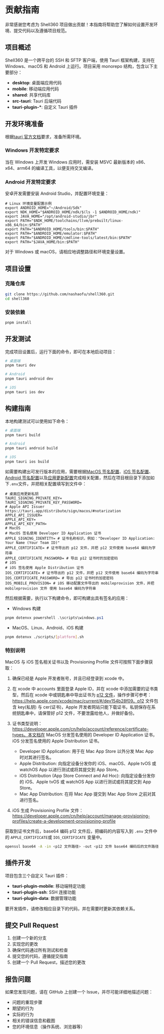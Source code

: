 # 贡献指南

非常感谢您考虑为 Shell360 项目做出贡献！本指南将帮助您了解如何设置开发环境、提交代码以及遵循项目规范。

## 项目概述

Shell360 是一个跨平台的 SSH 和 SFTP 客户端，使用 Tauri 框架构建，支持在 Windows、macOS 和 Android 上运行。项目采用 monorepo 结构，包含以下主要部分：

- **desktop**: 桌面端应用代码
- **mobile**: 移动端应用代码
- **shared**: 共享代码库
- **src-tauri**: Tauri 后端代码
- **tauri-plugin-\***: 自定义 Tauri 插件

## 开发环境准备

根据[tauri 官方文档](https://tauri.app/start/prerequisites/)要求，准备所需环境。

### Windows 开发特定要求

当在 Windows 上开发 Windows 应用时，需安装 MSVC 最新版本的 x86、x64、arm64 的编译工具，以便支持交叉编译。

### Android 开发特定要求

安卓开发需要安装 Android Studio，并配置环境变量：

```shell
# Linux 环境变量配置示例
export ANDROID_HOME="~/Android/Sdk"
export NDK_HOME="$ANDROID_HOME/ndk/$(ls -1 $ANDROID_HOME/ndk)"
export JAVA_HOME="/opt/android-studio/jbr"
export PATH="$NDK_HOME/toolchains/llvm/prebuilt/linux-x86_64/bin:$PATH"
export PATH="$ANDROID_HOME/tools/bin:$PATH"
export PATH="$ANDROID_HOME/emulator:$PATH"
export PATH="$ANDROID_HOME/cmdline-tools/latest/bin:$PATH"
export PATH="$JAVA_HOME/bin:$PATH"
```

对于 Windows 或 macOS，请相应地调整路径和环境变量设置。

## 项目设置

### 克隆仓库

```bash
git clone https://github.com/nashaofu/shell360.git
cd shell360
```

### 安装依赖

```bash
pnpm install
```

## 开发测试

完成项目设置后，运行下面的命令，即可在本地启动项目：

```bash
# 桌面端
pnpm tauri dev

# Android
pnpm tauri android dev

# iOS
pnpm tauri ios dev
```

## 构建指南

本地构建测试可以使用如下命令：

```bash
# 桌面端
pnpm tauri build

# Android
pnpm tauri android build

# iOS
pnpm tauri ios build
```

如需要构建出可发行版本的应用，需要根据[MacOS 签名配置](https://tauri.app/distribute/sign/macos/)、[iOS 签名配置](https://tauri.app/distribute/sign/ios/)、[Android 签名配置](https://tauri.app/distribute/sign/android/)以及[应用更新配置](https://tauri.app/plugin/updater/)完成相关配置，然后在项目根目录下添加如下`.env`文件，并把相关配置填写到文件中：

```shell
# 桌面应用更新私钥
TAURI_SIGNING_PRIVATE_KEY=
TAURI_SIGNING_PRIVATE_KEY_PASSWORD=
# Apple API Issuer https://tauri.app/distribute/sign/macos/#notarization
APPLE_API_ISSUER=
APPLE_API_KEY=
APPLE_API_KEY_PATH=
# MacOS
# MacOS 签名使用 Developer ID Application 证书
APPLE_SIGNING_IDENTITY= # 证书名称标识，例如："Developer ID Application: Your Name (Your Team ID)"
APPLE_CERTIFICATE= # 证书导出的 p12 文件，并把 p12 文件使用 base64 编码为字符串
APPLE_CERTIFICATE_PASSWORD= # 导出 p12 证书时的加密密码
# iOS
# iOS 签名使用 Apple Distribution 证书
IOS_CERTIFICATE= # 证书导出的 p12 文件，并把 p12 文件使用 base64 编码为字符串
IOS_CERTIFICATE_PASSWORD= # 导出 p12 证书时的加密密码
IOS_MOBILE_PROVISION= # iOS 移动配置文件导出的 mobileprovision 文件，并把 mobileprovision 文件 使用 base64 编码为字符串
```

然后根据需要，执行以下构建命令，即可构建出具有签名的应用：

- Windows 构建

```powershell
pnpm dotenvx powershell .\scripts\windows.ps1
```

- MacOS、Linux、Android、iOS 构建

```bash
pnpm dotenvx ./scripts/[platform].sh
```

### 特别说明

MacOS 与 iOS 签名相关证书以及 Provisioning Profile 文件可按照下面步骤获取：

1. 确保已经是 Apple 开发者账号，并且已经登录到 xcode 中。
2. 在 xcode 中 accounts 里面登录 Apple ID，并在 xcode 中添加需要的证书类型，然后在 xcode 中或钥匙串中导出证书为 [p12 文件](https://zh.wikipedia.org/wiki/PKCS_12)，操作步骤可参考：https://help.apple.com/xcode/mac/current/#/dev154b28f09。p12 文件包含 key(私钥) 与 cer(证书)，Apple 开发者网站只能下载证书，私钥保存在系统钥匙串中，请保管好 p12 文件，不要泄露给他人，并做好备份。

3. 证书类型说明：https://developer.apple.com/cn/help/account/reference/certificate-types。本文档在 MacOS 分发签名使用的 Developer ID Application 证书，iOS 分发签名使用的 Apple Distribution 证书。

   - Developer ID Application: 用于在 Mac App Store 以外分发 Mac App 时对其进行签名。
   - Apple Distribution: 向指定设备分发你的 iOS、macOS、Apple tvOS 或 watchOS App 以进行测试或将其提交到 App Store。
   - iOS Distribution (App Store Connect and Ad Hoc): 向指定设备分发你的 iOS、Apple tvOS 或 watchOS App 以进行测试或将其提交到 App Store。
   - Mac App Distribution: 在将 Mac App 提交到 Mac App Store 之前对其进行签名。

4. iOS 生成 Provisioning Profile 文件：https://developer.apple.com/cn/help/account/manage-provisioning-profiles/create-a-development-provisioning-profile

获取到证书文件后，base64 编码 p12 文件后，把编码的内容写入到 `.env` 文件中的 `APPLE_CERTIFICATE`或 `IOS_CERTIFICATE` 变量中。

```bash
openssl base64 -A -in <p12 文件路径> -out <p12 文件 base64 编码后的文件路径>
```

## 插件开发

项目包含三个自定义 Tauri 插件：

- **tauri-plugin-mobile**: 移动端特定功能
- **tauri-plugin-ssh**: SSH 连接功能
- **tauri-plugin-data**: 数据管理功能

要开发插件，请修改相应目录下的代码，并在需要时更新其依赖关系。

## 提交 Pull Request

1. 创建一个新的分支
2. 实现您的更改
3. 确保代码通过所有测试和检查
4. 提交您的代码，遵循提交指南
5. 创建一个 Pull Request，描述您的更改

## 报告问题

如果您发现问题，请在 GitHub 上创建一个 Issue，并尽可能详细地描述问题：

- 问题的重现步骤
- 期望的行为
- 实际的行为
- 相关的错误信息和截图
- 您的环境信息（操作系统、浏览器等）
